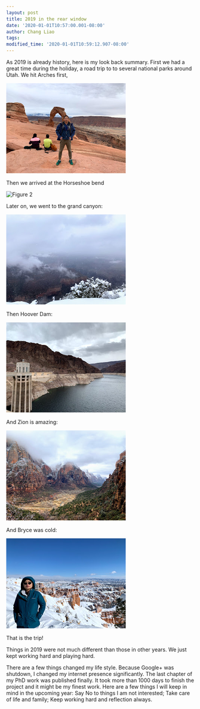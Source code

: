 ```yaml
---
layout: post
title: 2019 in the rear window
date: '2020-01-01T10:57:00.001-08:00'
author: Chang Liao
tags:
modified_time: '2020-01-01T10:59:12.907-08:00'
---
```


As 2019 is already history, here is my look back summary.
First we had a great time during the holiday, a road trip to to several national parks around Utah.
We hit Arches first,

![Figure 1](https://github.com/changliao/life/blob/main/_figure/2019/arc_np.jpg?raw=true)

Then we arrived at the Horseshoe bend

![Figure 2](https://github.com/changliao/life/blob/main/_figure/2019/horseshow.jpg?raw=true)

Later on, we went to the grand canyon:

![Figure 3](https://github.com/changliao/life/blob/main/_figure/2019/grand_canyon.jpg?raw=true)

Then Hoover Dam:

![Figure 4](https://github.com/changliao/life/blob/main/_figure/2019/hoover_dam.jpg?raw=true)

And Zion is amazing:

![Figure 5](https://github.com/changliao/life/blob/main/_figure/2019/zion.jpg?raw=true)

And Bryce was cold:

![Figure 6](https://github.com/changliao/life/blob/main/_figure/2019/bryce.jpg?raw=true)


That is the trip!

Things in 2019 were not much different than those in other years. We just kept working hard and playing hard.

There are a few things changed my life style.
Because Google+ was shutdown, I changed my internet presence significantly.
The last chapter of my PhD work was published finally. It took more than 1000 days to finish the project and it might be my finest work.
Here are a few things I will keep in mind in the upcoming year:
Say No to things I am not interested;
Take care of life and family;
Keep working hard and reflection always.
